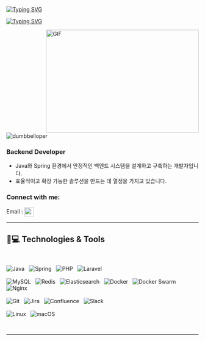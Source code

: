 <a href="https://git.io/typing-svg"><img src="https://readme-typing-svg.herokuapp.com?font=Fira+Code&weight=600&size=30&duration=3000&pause=5000&color=851c73&center=true&vCenter=true&width=1000&lines=Hey+there%2C+I'm+dumbbelloper" alt="Typing SVG" /></a>

<a href="https://git.io/typing-svg"><img src="https://readme-typing-svg.herokuapp.com?font=Fira+Code&weight=400&size=25&duration=3000&pause=5000&color=32A8BBFF&center=true&vCenter=true&width=1000&lines=A+passionate+backend+developer+from+South+Korea" alt="Typing SVG" /></a>

<img align="right" top="500" height="270" width="400" alt="GIF" src="https://github.com/sharif-islam96403/sharif-islam96403/blob/main/CatCode.gif">

<p align="left"> <img src="https://komarev.com/ghpvc/?username=dumbbelloper&label=Profile%20views&base=0&abbreviated=true&color=252da1&style=for-the-badge" alt="dumbbelloper" /> </p>
  <h3> Backend Developer </h3>
 
  - Java와 Spring 환경에서 안정적인 백엔드 시스템을 설계하고 구축하는 개발자입니다.
  - 효율적이고 확장 가능한 솔루션을 만드는 데 열정을 가지고 있습니다.

<h3 align="left">Connect with me:</h3>

Email : <a href="https://mail.google.com/mail/?view=cm&fs=1&to=dumbbelloper@gmail.com"><img align="center" width="25px" src="https://img.icons8.com/?size=100&id=qyRpAggnV0zH&format=png&color=000000"></a>

<hr>

## 🚀💻 Technologies & Tools

<br>

![Java](https://img.shields.io/badge/java-%23ED8B00.svg?style=for-the-badge&logo=openjdk&logoColor=white)
&nbsp;
![Spring](https://img.shields.io/badge/spring-%236DB33F.svg?style=for-the-badge&logo=spring&logoColor=white)
&nbsp;
![PHP](https://img.shields.io/badge/php-%23777BB4.svg?style=for-the-badge&logo=php&logoColor=white)
&nbsp;
![Laravel](https://img.shields.io/badge/laravel-%23FF2D20.svg?style=for-the-badge&logo=laravel&logoColor=white)
&nbsp;
<br>
<br>
![MySQL](https://img.shields.io/badge/mysql-4479A1.svg?style=for-the-badge&logo=mysql&logoColor=white)
&nbsp;
![Redis](https://img.shields.io/badge/redis-%23DC382D.svg?style=for-the-badge&logo=redis&logoColor=white)
&nbsp;
![Elasticsearch](https://img.shields.io/badge/elasticsearch-%23005571.svg?style=for-the-badge&logo=elasticsearch&logoColor=white)
&nbsp;
![Docker](https://img.shields.io/badge/docker-%230db7ed.svg?style=for-the-badge&logo=docker&logoColor=white)
&nbsp;
![Docker Swarm](https://img.shields.io/badge/docker%20swarm-%230db7ed.svg?style=for-the-badge&logo=docker&logoColor=white)
&nbsp;
![Nginx](https://img.shields.io/badge/nginx-%23009639.svg?style=for-the-badge&logo=nginx&logoColor=white)
&nbsp;
<br>
<br>
![Git](https://img.shields.io/badge/git-%23F05033.svg?style=for-the-badge&logo=git&logoColor=white)
&nbsp;
![Jira](https://img.shields.io/badge/jira-%230A0FFF.svg?style=for-the-badge&logo=jira&logoColor=white)
&nbsp;
![Confluence](https://img.shields.io/badge/confluence-%23036CB5.svg?style=for-the-badge&logo=confluence&logoColor=white)
&nbsp;
![Slack](https://img.shields.io/badge/slack-4A154B?style=for-the-badge&logo=slack&logoColor=white)
&nbsp;
<br>
<br>
![Linux](https://img.shields.io/badge/Linux-FCC624?style=for-the-badge&logo=linux&logoColor=black)
&nbsp;
![macOS](https://img.shields.io/badge/mac%20os-000000?style=for-the-badge&logo=macos&logoColor=F0F0F0)
&nbsp;

<br>

------
